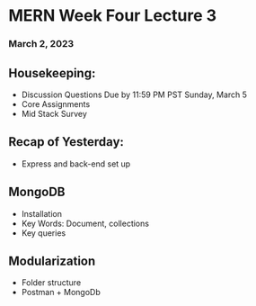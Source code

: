 # MERN Week Four Lecture 3
### March 2, 2023

## Housekeeping:
- Discussion Questions Due by 11:59 PM PST Sunday, March 5
- Core Assignments
- Mid Stack Survey

## Recap of Yesterday:
- Express and back-end set up

## MongoDB
- Installation
- Key Words: Document, collections
- Key queries

## Modularization
- Folder structure
- Postman + MongoDb

